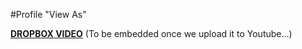 #Profile "View As"

[**DROPBOX VIDEO**](https://www.dropbox.com/s/ej3h0p8gltdk8f7/buddyboss-platform-profiles-view-as.mp4?raw=1)
(To be embedded once we upload it to Youtube...)